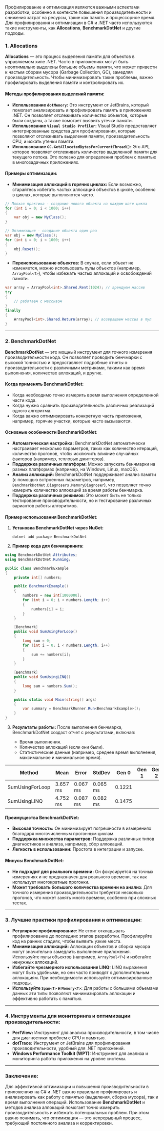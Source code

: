 Профилирование и оптимизация являются важными аспектами разработки, особенно в контексте повышения производительности и снижения затрат на ресурсы, такие как память и процессорное время. Для профилирования и оптимизации в C# и .NET часто используются такие инструменты, как **Allocations**, **BenchmarkDotNet** и другие подходы.

### 1. **Allocations**

**Allocations** — это процесс выделения памяти для объектов в управляемом хипе .NET. Часто в приложениях могут быть неоптимально выделены большие объемы памяти, что может привести к частым сборам мусора (Garbage Collection, GC), замедляя производительность. Чтобы минимизировать такие проблемы, важно профилировать выделения памяти и контролировать их.

#### **Методы профилирования выделений памяти:**

- **Использование `dotMemory`:** Это инструмент от JetBrains, который помогает анализировать и профилировать память в приложениях .NET. Он позволяет отслеживать количество объектов, которые были созданы, а также помогает выявить утечки памяти.
- **Использование `Visual Studio Profiler`:** Visual Studio предоставляет интегрированные средства для профилирования, которые позволяют отслеживать выделения памяти, производительность CPU, и искать утечки памяти.
- **Использование `GC.GetAllocatedBytesForCurrentThread()`:** Это API, которое позволяет отслеживать количество выделенной памяти для текущего потока. Это полезно для определения проблем с памятью в многозадачных приложениях.

#### **Примеры оптимизации:**

- **Минимизация аллокаций в горячих циклах:** Если возможно, старайтесь избегать частых аллокаций объектов в цикле, особенно в циклах, которые выполняются часто.
    
```C#
// Плохая практика - создание нового объекта на каждом шаге цикла
for (int i = 0; i < 1000; i++)
{
    var obj = new MyClass();
}

// Оптимизация - создание объекта один раз
var obj = new MyClass();
for (int i = 0; i < 1000; i++)
{
    obj.Reset();
}

```
    
- **Переиспользование объектов:** В случае, если объект не изменяется, можно использовать пулы объектов (например, `ArrayPool<T>`), чтобы избежать частых аллокаций и освобождений памяти.
    
```C#
var array = ArrayPool<int>.Shared.Rent(1024); // арендуем массив
try
{
    // работаем с массивом
}
finally
{
    ArrayPool<int>.Shared.Return(array); // возвращаем массив в пул
}

```
    

---

### 2. **BenchmarkDotNet**

**BenchmarkDotNet** — это мощный инструмент для точного измерения производительности кода. Он позволяет проводить бенчмарки с высокой точностью и предоставляет подробные отчеты о производительности с различными метриками, такими как время выполнения, количество аллокаций, и другие.

#### **Когда применять BenchmarkDotNet:**

- Когда необходимо точно измерить время выполнения определенной части кода.
- Когда нужно сравнить производительность различных реализаций одного алгоритма.
- Когда важно оптимизировать конкретную часть приложения, например, горячие участки, которые часто вызываются.

#### **Основные особенности BenchmarkDotNet:**

- **Автоматическая настройка:** BenchmarkDotNet автоматически настраивает несколько параметров, таких как количество итераций, количество прогонов, чтобы исключить влияние случайных факторов (например, тепловых джиттеров).
- **Поддержка различных платформ:** Можно запускать бенчмарки на разных платформах (например, на Windows, Linux, macOS).
- **Анализ аллокаций:** BenchmarkDotNet поддерживает анализ памяти (с помощью встроенных параметров, например, `BenchmarkDotNet.Diagnosers.MemoryDiagnoser`), что позволяет точно измерить количество аллокаций за время работы бенчмарка.
- **Поддержка различных режимов:** Это может быть не только тестирование производительности, но и тестирование различных вариантов работы алгоритмов.

#### **Пример использования BenchmarkDotNet:**

1. **Установка BenchmarkDotNet через NuGet:**    
    
    `dotnet add package BenchmarkDotNet`
    
2. **Пример кода для бенчмаркинга:**
    
```C#
using BenchmarkDotNet.Attributes;
using BenchmarkDotNet.Running;

public class BenchmarkExample
{
    private int[] numbers;

    public BenchmarkExample()
    {
        numbers = new int[1000000];
        for (int i = 0; i < numbers.Length; i++)
        {
            numbers[i] = i;
        }
    }

    [Benchmark]
    public void SumUsingForLoop()
    {
        long sum = 0;
        for (int i = 0; i < numbers.Length; i++)
        {
            sum += numbers[i];
        }
    }

    [Benchmark]
    public void SumUsingLINQ()
    {
        long sum = numbers.Sum();
    }

    public static void Main(string[] args)
    {
        var summary = BenchmarkRunner.Run<BenchmarkExample>();
    }
}

```
    
3. **Результаты работы:** После выполнения бенчмарка, BenchmarkDotNet создаст отчет с результатами, включая:
    
    - Время выполнения.
    - Количество аллокаций (если они были).
    - Статистические данные (например, среднее время выполнения, максимальное и минимальное время).
    
| Method           |     Mean |    Error |   StdDev |  Gen 0 | Gen 1 | Gen 2 | Allocated |
|------------------|----------|----------|----------|--------|-------|-------|----------|
| SumUsingForLoop  |  3.657 ms | 0.067 ms | 0.065 ms | 0.1221 |      |       |  0.5 KB  |
| SumUsingLINQ     |  4.752 ms | 0.087 ms | 0.082 ms | 0.1475 |      |       |  0.7 KB  |

#### **Преимущества BenchmarkDotNet:**

- **Высокая точность:** Он минимизирует погрешности в измерениях благодаря многочисленным прогонным циклам.
- **Поддержка множества параметров:** Поддержка различных типов диагностиков и анализа, например, сбор аллокаций.
- **Легкость в использовании:** Простота в интеграции и запуске.

#### **Минусы BenchmarkDotNet:**

- **Не подходит для реального времени:** Он фокусируется на точных измерениях и не предназначен для реального времени, так как использует многократные прогонки.
- **Может требовать большого количества времени на анализ:** Для точного измерения производительности требуется несколько прогонов, что может занять много времени, особенно при сложных тестах.

---

### 3. **Лучшие практики профилирования и оптимизации:**

- **Регулярное профилирование:** Не стоит откладывать профилирование до последних этапов разработки. Профилируйте код на ранних стадиях, чтобы выявить узкие места.
- **Минимизация аллокаций:** Аллокации объектов и сборка мусора могут значительно замедлить выполнение приложения. Используйте пулы объектов (например, `ArrayPool<T>`) и избегайте ненужных аллокаций.
- **Избегайте чрезмерного использования LINQ:** LINQ выражения могут быть удобными, но они часто приводят к дополнительным аллокациям. При необходимости используйте оптимизированные подходы.
- **Используйте `Span<T>` и `Memory<T>`:** Для работы с большими объемами данных эти типы позволяют минимизировать аллокации и эффективно работать с памятью.

---

### 4. **Инструменты для мониторинга и оптимизации производительности:**

- **PerfView:** Инструмент для анализа производительности, в том числе для диагностики проблем с CPU и памятью.
- **dotTrace:** Инструмент от JetBrains для профилирования производительности, удобный для .NET приложений.
- **Windows Performance Toolkit (WPT):** Инструмент для анализа и мониторинга работы приложения на уровне системы.

---

### Заключение:

Для эффективной оптимизации и повышения производительности в приложениях на C# и .NET важно правильно профилировать и анализировать как работу с памятью (выделения, сборка мусора), так и время выполнения операций. Использование **BenchmarkDotNet** и методов анализа аллокаций помогает точно измерить производительность и избежать потенциальных проблем. При этом важно понимать, что оптимизация — это непрерывный процесс, требующий постоянного анализа и корректировки.